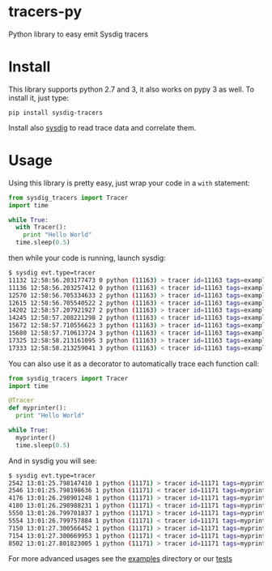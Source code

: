 # tracers-py
Python library to easy emit Sysdig tracers

# Install

This library supports python 2.7 and 3, it also works on pypy 3 as well. To install it, just type:

```
pip install sysdig-tracers
```

Install also [sysdig](http://www.sysdig.org/install/) to read trace data and correlate them.

# Usage

Using this library is pretty easy, just wrap your code in a `with` statement:

```python
from sysdig_tracers import Tracer
import time

while True:
  with Tracer():
    print "Hello World"
  time.sleep(0.5)
```

then while your code is running, launch sysdig:

```sh
$ sysdig evt.type=tracer
11132 12:58:56.203177473 0 python (11163) > tracer id=11163 tags=example/simple.py:5(<module>) args=
11136 12:58:56.203257412 0 python (11163) < tracer id=11163 tags=example/simple.py:5(<module>) args=
12570 12:58:56.705334633 2 python (11163) > tracer id=11163 tags=example/simple.py:5(<module>) args=
12615 12:58:56.705540522 2 python (11163) < tracer id=11163 tags=example/simple.py:5(<module>) args=
14202 12:58:57.207921927 2 python (11163) > tracer id=11163 tags=example/simple.py:5(<module>) args=
14245 12:58:57.208221298 2 python (11163) < tracer id=11163 tags=example/simple.py:5(<module>) args=
15672 12:58:57.710556623 3 python (11163) > tracer id=11163 tags=example/simple.py:5(<module>) args=
15680 12:58:57.710613724 3 python (11163) < tracer id=11163 tags=example/simple.py:5(<module>) args=
17325 12:58:58.213161095 3 python (11163) > tracer id=11163 tags=example/simple.py:5(<module>) args=
17333 12:58:58.213259041 3 python (11163) < tracer id=11163 tags=example/simple.py:5(<module>) args=
```

You can also use it as a decorator to automatically trace each function call:

```python
from sysdig_tracers import Tracer
import time

@Tracer
def myprinter():
  print "Hello World"

while True:
  myprinter()
  time.sleep(0.5)
```

And in sysdig you will see:

```sh
$ sysdig evt.type=tracer
2542 13:01:25.798147410 1 python (11171) > tracer id=11171 tags=myprinter args=
2546 13:01:25.798198636 1 python (11171) < tracer id=11171 tags=myprinter args=
4176 13:01:26.298901248 1 python (11171) > tracer id=11171 tags=myprinter args=
4180 13:01:26.298988231 1 python (11171) < tracer id=11171 tags=myprinter args=
5550 13:01:26.799701837 1 python (11171) > tracer id=11171 tags=myprinter args=
5554 13:01:26.799757884 1 python (11171) < tracer id=11171 tags=myprinter args=
7150 13:01:27.300566452 1 python (11171) > tracer id=11171 tags=myprinter args=
7154 13:01:27.300669953 1 python (11171) < tracer id=11171 tags=myprinter args=
8502 13:01:27.801823005 1 python (11171) > tracer id=11171 tags=myprinter args=
```

For more advanced usages see the [examples](https://github.com/draios/tracers-py/tree/master/examples) directory or our [tests](https://github.com/draios/tracers-py/blob/master/test.py)
